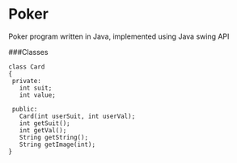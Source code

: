 # Poker
Poker program written in Java, implemented using Java swing API

###Classes
```
class Card
{
 private:
   int suit;
   int value;
 
 public:
   Card(int userSuit, int userVal);
   int getSuit();
   int getVal();
   String getString();
   String getImage(int);
}
```
